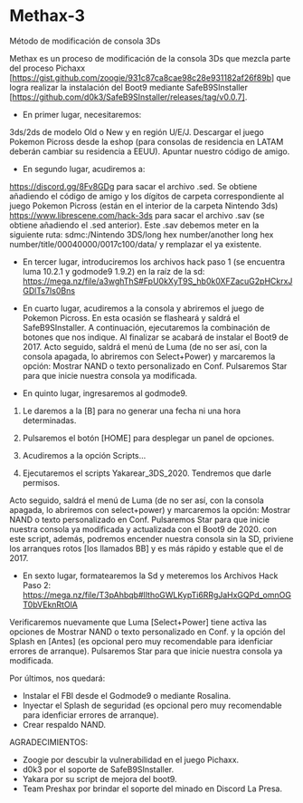 # Methax-3
Método de modificación de consola 3Ds


Methax es un proceso de modificación de la consola 3Ds que mezcla parte del proceso Pichaxx [https://gist.github.com/zoogie/931c87ca8cae98c28e931182af26f89b] que logra realizar la instalación del Boot9 mediante SafeB9SInstaller [https://github.com/d0k3/SafeB9SInstaller/releases/tag/v0.0.7].

- En primer lugar, necesitaremos:

3ds/2ds de modelo Old o New y en región U/E/J.
Descargar el juego Pokemon Picross desde la eshop (para consolas de residencia en LATAM deberán cambiar su residencia a EEUU).
Apuntar nuestro código de amigo.

- En segundo lugar, acudiremos a:

https://discord.gg/8Fv8GDg para sacar el archivo .sed. Se obtiene añadiendo el código de amigo y los dígitos de carpeta correspondiente al juego Pokemon Picross (están en el interior de la carpeta Nintendo 3ds)
https://www.librescene.com/hack-3ds para sacar el archivo .sav (se obtiene añadiendo el .sed anterior). Este .sav debemos meter en la siguiente ruta: sdmc:/Nintendo 3DS/long hex number/another long hex number/title/00040000/0017c100/data/ y remplazar el ya existente.

- En tercer lugar, introduciremos los archivos hack paso 1 (se encuentra luma 10.2.1 y godmode9 1.9.2) en la raíz de la sd: https://mega.nz/file/a3wghThS#FpU0kXyT9S_hb0k0XFZacuG2pHCkrxJGDlTs7Is0Bns

- En cuarto lugar, acudiremos a la consola y abriremos el juego de Pokemon Picross. En esta ocasión se flasheará y saldrá el SafeB9SInstaller. A continuación, ejecutaremos la combinación de botones que nos indique. Al finalizar se acabará de instalar el Boot9 de 2017.
Acto seguido, saldrá el menú de Luma (de no ser así, con la consola apagada, lo abriremos con Select+Power) y marcaremos la opción: Mostrar NAND o texto personalizado en Conf. Pulsaremos Star para que inicie nuestra consola ya modificada.


- En quinto lugar, ingresaremos al godmode9. 

1. Le daremos a la [B] para no generar una fecha ni una hora determinadas.

2. Pulsaremos el botón [HOME] para desplegar un panel de opciones.

3. Acudiremos a la opción Scripts... 

4. Ejecutaremos el scripts Yakarear_3DS_2020. Tendremos que darle permisos. 

Acto seguido, saldrá el menú de Luma (de no ser así, con la consola apagada, lo abriremos con select+power) y marcaremos la opción: Mostrar NAND o texto personalizado en Conf. Pulsaremos Star para que inicie nuestra consola ya modificada y actualizada con el Boot9 de 2020. con este script, además, podremos encender nuestra consola sin la SD, priviene los arranques rotos [los llamados BB] y es más rápido y estable que el de 2017. 

- En sexto lugar, formatearemos la Sd y meteremos los Archivos Hack Paso 2: https://mega.nz/file/T3pAhbqb#lIthoGWLKypTi6RRgJaHxGQPd_omnOGT0bVEknRtOlA

Verificaremos nuevamente que Luma [Select+Power] tiene activa las opciones de Mostrar NAND o texto personalizado en Conf. y la opción del Splash en [Antes] (es opcional pero muy recomendable para idenficiar errores de arranque). Pulsaremos Star para que inicie nuestra consola ya modificada.

Por últimos, nos quedará:
- Instalar el FBI desde el Godmode9 o mediante Rosalina.
- Inyectar el Splash de seguridad (es opcional pero muy recomendable para idenficiar errores de arranque).
- Crear respaldo NAND.

AGRADECIMIENTOS:

- Zoogie por descubir la vulnerabilidad en el juego Pichaxx.
- d0k3 por el soporte de SafeB9SInstaller.
- Yakara por su script de mejora del boot9. 
- Team Preshax por brindar el soporte del minado en Discord La Presa.
